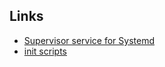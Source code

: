Links
---
- [Supervisor service for Systemd](https://github.com/zokeber/supervisor-systemd)
- [init scripts](https://github.com/Supervisor/initscripts)

